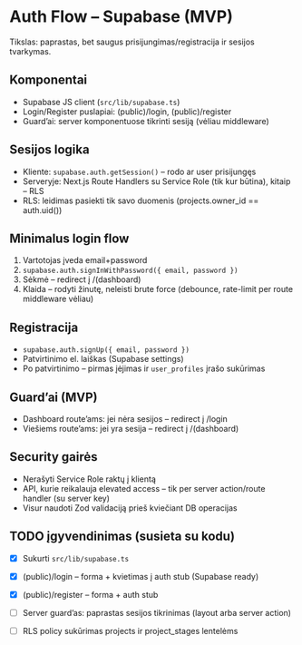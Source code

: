# Auth Flow – Supabase (MVP)

Tikslas: paprastas, bet saugus prisijungimas/registracija ir sesijos tvarkymas.

## Komponentai
- Supabase JS client (`src/lib/supabase.ts`)
- Login/Register puslapiai: (public)/login, (public)/register
- Guard’ai: server komponentuose tikrinti sesiją (vėliau middleware)

## Sesijos logika
- Kliente: `supabase.auth.getSession()` – rodo ar user prisijungęs
- Serveryje: Next.js Route Handlers su Service Role (tik kur būtina), kitaip – RLS
- RLS: leidimas pasiekti tik savo duomenis (projects.owner_id == auth.uid())

## Minimalus login flow
1) Vartotojas įveda email+password
2) `supabase.auth.signInWithPassword({ email, password })`
3) Sėkmė – redirect į /(dashboard)
4) Klaida – rodyti žinutę, neleisti brute force (debounce, rate-limit per route middleware vėliau)

## Registracija
- `supabase.auth.signUp({ email, password })`
- Patvirtinimo el. laiškas (Supabase settings)
- Po patvirtinimo – pirmas įėjimas ir `user_profiles` įrašo sukūrimas

## Guard’ai (MVP)
- Dashboard route’ams: jei nėra sesijos – redirect į /login
- Viešiems route’ams: jei yra sesija – redirect į /(dashboard)

## Security gairės
- Nerašyti Service Role raktų į klientą
- API, kurie reikalauja elevated access – tik per server action/route handler (su server key)
- Visur naudoti Zod validaciją prieš kviečiant DB operacijas

## TODO įgyvendinimas (susieta su kodu)
- [x] Sukurti `src/lib/supabase.ts`
- [x] (public)/login – forma + kvietimas į auth stub (Supabase ready)
- [x] (public)/register – forma + auth stub
- [ ] Server guard’as: paprastas sesijos tikrinimas (layout arba server action)
- [ ] RLS policy sukūrimas projects ir project_stages lentelėms


